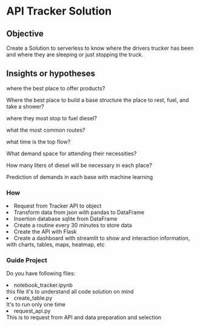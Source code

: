 <h1> API Tracker Solution</h1>

<h2>Objective</h2>
    <p>Create a Solution to serverless to know where the drivers trucker has been and where they are sleeping or just stopping the truck.</p>

<h2>Insights or hypotheses</h2>
    <p>where the best place to offer products?</p>
    <p>Where the best place to build a base structure the place to rest, fuel, and take a shower?</p>
    <p>where they most stop to fuel diesel?</p>
    <p>what the most common routes?</p>
    <p>what time is the top flow?</p>
    <p>What demand space for attending their necessities?</p>
    <p>How many liters of diesel will be necessary in each place?</p>
    <p>Prediction of demands in each base with machine learning</p>

<h3>How</h3>
    <li>Request from Tracker API to object</li>
    <li>Transform data from json with pandas to DataFrame</li>
    <li>Insertion database sqlite from DataFrame</li>
    <li>Create a routine every 30 minutes to store data</li>
    <li>Create the API with Flask</li>
    <li>Create a dashboard with streamlit to show and interaction information, with charts, tables, maps, heatmap, etc</li>

<h3>Guide Project</h3>
<p>Do you have following files: </p>
    <li>notebook_tracker.ipynb</li> this file it's to understand all code solution on mind
    <li>create_table.py</li>
    It's to run only one time
    <li>request_api.py</li>
    This is to request from API and data preparation and selection
